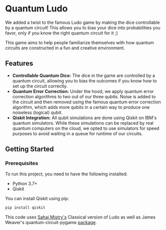 # Quantum Ludo

We added a twist to the famous Ludo game by making the dice controllable by a quantum circuit! This allows you to bias your dice into probabilities you favor, only if you know the right quantum circuit for it ;)

This game aims to help people familiarize themselves with how quantum circuits are constructed in a fun and creative environment.

## Features

- **Controllable Quantum Dice:** The dice in the game are controlled by a quantum circuit, allowing you to bias the outcomes if you know how to set up the circuit correctly.
- **Quantum Error Correction:** Under the hood, we apply quantum error correction algorithms to two out of our three qubits. Noise is added to the circuit and then removed using the famous quantum error correction algorithm, which adds more qubits in a certain way to produce one noiseless (logical) qubit.
- **Qiskit Integration:** All qubit simulations are done using Qiskit on IBM's quantum simulators. While these simulations can be replaced by real quantum computers on the cloud, we opted to use simulators for speed purposes to avoid waiting in a queue for runtime of our circuits.

## Getting Started

### Prerequisites

To run this project, you need to have the following installed:

- Python 3.7+
- Qiskit

You can install Qiskit using pip:

```sh
pip install qiskit
```


This code uses [Sahaj Mistry's](https://github.com/i-sahajmistry/Ludo.git) Classical version of Ludo as well as James Weaver's quantum-circuit-pygame [package](https://github.com/JavaFXpert/quantum-circuit-pygame).
